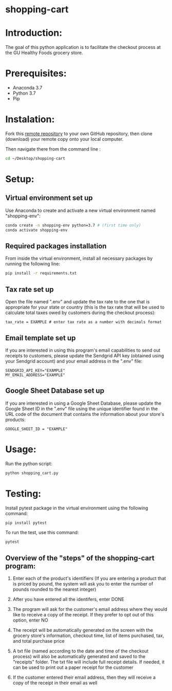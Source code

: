 # shopping-cart

# Introduction:  

The goal of this python application is to facilitate the checkout process at the GU Healthy Foods grocery store. 

# Prerequisites:

  + Anaconda 3.7
  + Python 3.7
  + Pip

# Instalation: 

Fork this [remote repository](https://github.com/jenniferlu123/shopping-cart) to your own GitHub repository, then clone (download) your remote copy onto your local computer.

Then navigate there from the command line :

```sh
cd ~/Desktop/shopping-cart
```

# Setup:

## Virtual environment set up

Use Anaconda to create and activate a new virtual environment named "shopping-env":

```sh
conda create -n shopping-env python=3.7 # (first time only)
conda activate shopping-env
```

## Required packages installation

From inside the virtual environment, install all necessary packages by running the following line:

```sh
pip install -r requirements.txt
```

## Tax rate set up

Open the file named ".env" and update the tax rate to the one that is appropriate for your state or country (this is the tax rate that will be used to calculate total taxes owed by customers during the checkout process):

    tax_rate = EXAMPLE # enter tax rate as a number with decimals format 

## Email template set up

If you are interested in using this program's email capabilities to send out receipts to customers, please update the Sendgrid API key (obtained using your Sendgrid account) and your email address in the ".env" file: 

    SENDGRID_API_KEY="EXAMPLE" 
    MY_EMAIL_ADDRESS="EXAMPLE" 

## Google Sheet Database set up

If you are interested in using a Google Sheet Database, please update the Google Sheet ID in the ".env" file using the unique identifier found in the URL code of the document that contains the information about your store's products:

    GOOGLE_SHEET_ID = "EXAMPLE" 

# Usage:

Run the python script:

```py
python shopping_cart.py
```

# Testing: 

Install pytest package in the virtual environment using the following command:

```py
pip install pytest
```

To run the test, use this command:

```py
pytest
```

## Overview of the "steps" of the shopping-cart program:

1. Enter each of the product's identifiers
(If you are entering a product that is priced by pound, the system will ask you to enter the number of pounds rounded to the nearest integer)

2. After you have entered all the identifers, enter DONE

3. The program will ask for the customer's email address where they would like to receive a copy of the receipt. If they prefer to opt out of this option, enter NO

4. The receipt will be automatically generated on the screen with the grocery store's information, checkout time, list of items purchased, tax, and total purchase price

5. A txt file (named according to the date and time of the checkout process) will also be automatically generated and saved to the "receipts" folder. The txt file will include full receipt details. If needed, it can be used to print out a paper receipt for the customer

6. If the customer entered their email address, then they will receive a copy of the receipt in their email as well



